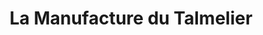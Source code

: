 ---
title: "La Manufacture du Talmelier"
url: /bar-le-duc/la-manufacture-du-talmelier/
shop: Bäckerei
---